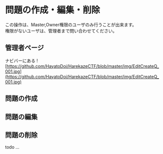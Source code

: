 # 問題の作成・編集・削除
この操作は、Master,Owner権限のユーザのみ行うことが出来ます。  
権限がないユーザは、管理者まで問い合わせてください。  

## 管理者ページ
ナビバーにある
![https://github.com/HayatoDoi/HarekazeCTF/blob/master/img/EditCreateQ_001.jpg](https://github.com/HayatoDoi/HarekazeCTF/blob/master/img/EditCreateQ_001.jpg)
## 問題の作成
## 問題の編集
## 問題の削除

todo ...
